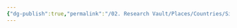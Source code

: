 ```yaml
---
{"dg-publish":true,"permalink":"/02. Research Vault/Places/Countries/Sierra Leone/","created":"2025-08-27T09:14:59.996-04:00","updated":"2025-08-27T09:17:06.008-04:00"}
---
```


